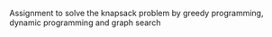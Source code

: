 Assignment to solve the knapsack problem by greedy programming, dynamic programming and graph search
